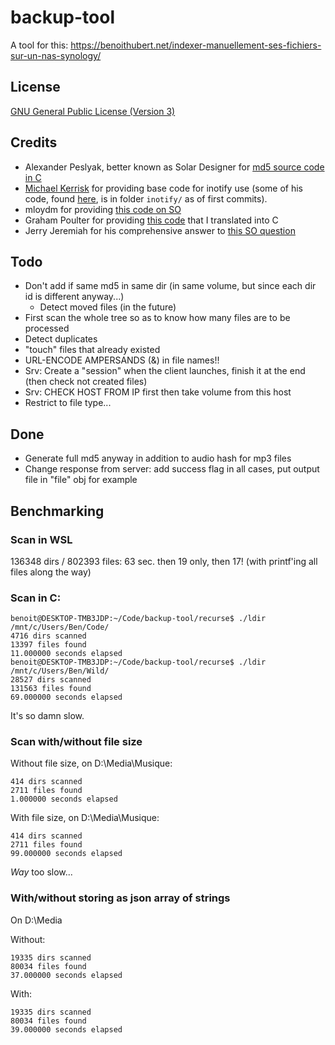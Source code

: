 # backup-tool

A tool for this: https://benoithubert.net/indexer-manuellement-ses-fichiers-sur-un-nas-synology/

## License

[GNU General Public License (Version 3)](http://www.fsf.org/licensing/licenses/gpl-3.0.html)

## Credits

* Alexander Peslyak, better known as Solar Designer <solar at openwall.com> for [md5 source code in C](http://openwall.info/wiki/people/solar/software/public-domain-source-code/md5)
* [Michael Kerrisk](http://man7.org/mtk/index.html) for providing base code for inotify use (some of his code, found [here](http://man7.org/tlpi/code/index.html), is in folder `inotify/` as of
first commits).
* mloydm for providing [this code on SO](http://stackoverflow.com/questions/8436841/how-to-recursively-list-directories-in-c-on-linux)
* Graham Poulter for providing [this code](http://snipplr.com/view/4025/mp3-checksum-in-id3-tag/) that I translated into C
* Jerry Jeremiah for his comprehensive answer to [this SO question](http://stackoverflow.com/questions/22077802/simple-c-example-of-doing-an-http-post-and-consuming-the-response)

## Todo

* Don't add if same md5 in same dir (in same volume, but since each dir id is different anyway...)
  * Detect moved files (in the future)
* First scan the whole tree so as to know how many files are to be processed
* Detect duplicates
* "touch" files that already existed
* URL-ENCODE AMPERSANDS (&) in file names!!
* Srv: Create a "session" when the client launches, finish it at the end (then check not created files)
* Srv: CHECK HOST FROM IP first then take volume from this host
* Restrict to file type...

## Done

* Generate full md5 anyway in addition to audio hash for mp3 files
* Change response from server: add success flag in all cases, put output file in "file" obj for example

## Benchmarking

### Scan in WSL

136348 dirs / 802393 files: 63 sec. then 19 only, then 17! (with printf'ing all files along the way)

### Scan in C:

```
benoit@DESKTOP-TMB3JDP:~/Code/backup-tool/recurse$ ./ldir /mnt/c/Users/Ben/Code/
4716 dirs scanned
13397 files found
11.000000 seconds elapsed
benoit@DESKTOP-TMB3JDP:~/Code/backup-tool/recurse$ ./ldir /mnt/c/Users/Ben/Wild/
28527 dirs scanned
131563 files found
69.000000 seconds elapsed
```

It's so damn slow.

### Scan with/without file size

Without file size, on D:\Media\Musique:

```
414 dirs scanned
2711 files found
1.000000 seconds elapsed
```

With file size, on D:\Media\Musique:

```
414 dirs scanned
2711 files found
99.000000 seconds elapsed
```

*Way* too slow...

### With/without storing as json array of strings

On D:\Media

Without:

```
19335 dirs scanned
80034 files found
37.000000 seconds elapsed
```

With:

```
19335 dirs scanned
80034 files found
39.000000 seconds elapsed
```